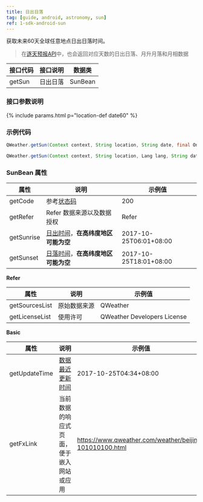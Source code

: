 ```yaml
---
title: 日出日落
tag: [guide, android, astronomy, sun]
ref: 1-sdk-android-sun
---
```


获取未来60天全球任意地点日出日落时间。

> 在[逐天预报API](/docs/api/weather)中，也会返回对应天数的日出日落、月升月落和月相数据

| 接口代码| 接口说明          | 数据类      |
| -------------- | ---------- | ----------- |
| getSun| 日出日落  | SunBean |

### 接口参数说明

{% include params.html p="location-def date60" %}

### 示例代码

```java
QWeather.getSun(Context context, String location, String date, final OnResultSunListener listener) ;

QWeather.getSun(Context context, String location, Lang lang, String date, final OnResultSunListener listener)                                
```

### SunBean 属性

| 属性                 | 说明                       | 示例值                    |
| -------------------- | -------------------------- | ------------------------- |
| getCode              | 参考[状态码](/docs/resource/status-code/)                    | 200       |
| getRefer             | Refer 数据来源以及数据授权 | Refer                     |
| getSunrise           | [日出时间](/docs/resource/sun-moon-info/#sunrise-and-sunset)，**在高纬度地区可能为空**                   | 2017-10-25T06:01+08:00           |
| getSunset            | [日落时间](/docs/resource/sun-moon-info/#sunrise-and-sunset)，**在高纬度地区可能为空**                   | 2017-10-25T18:01+08:00           |

**Refer**

| 属性           | 说明         | 示例值             |
| -------------- | ------------ | ------------------ |
| getSourcesList | 原始数据来源 | QWeather      |
| getLicenseList | 使用许可     | QWeather Developers License |

**Basic**

| 属性          | 说明                     | 示例值               |
| ------------- | ------------------------ | -------------------- |
| getUpdateTime | [数据最近更新时间](/docs/resource/glossary/#update-time)             | 2017-10-25T04:34+08:00   |
| getFxLink     | 当前数据的响应式页面，便于嵌入网站或应用 | https://www.qweather.com/weather/beijing-101010100.html |
